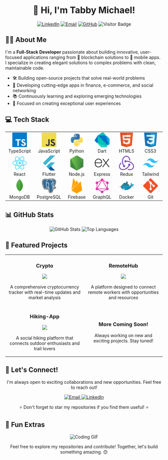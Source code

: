 <div align="center">
  
# 🌟 Hi, I'm Tabby Michael!

[![LinkedIn](https://img.shields.io/badge/LinkedIn-0077B5?style=for-the-badge&logo=linkedin&logoColor=white)](https://linkedin.com/in/TabbyMichael)
[![Email](https://img.shields.io/badge/Email-D14836?style=for-the-badge&logo=gmail&logoColor=white)](mailto:kibuguzian@gmail.com)
[![GitHub](https://img.shields.io/badge/GitHub-100000?style=for-the-badge&logo=github&logoColor=white)](https://github.com/TabbyMichael)
![Visitor Badge](https://visitor-badge.laobi.icu/badge?page_id=TabbyMichael.profile)

</div>

## 👨‍💻 About Me

I'm a **Full-Stack Developer** passionate about building innovative, user-focused applications ranging from 🔗 blockchain solutions to 📱 mobile apps. I specialize in creating elegant solutions to complex problems with clean, maintainable code.

- 🛠️ Building open-source projects that solve real-world problems
- 💼 Developing cutting-edge apps in finance, e-commerce, and social networking
- 📚 Continuously learning and exploring emerging technologies
- 🌟 Focused on creating exceptional user experiences

## 💻 Tech Stack

<table>
  <tr>
    <td align="center" width="96">
      <img src="https://raw.githubusercontent.com/devicons/devicon/master/icons/typescript/typescript-original.svg" width="48" height="48" alt="TypeScript" />
      <br>TypeScript
    </td>
    <td align="center" width="96">
      <img src="https://raw.githubusercontent.com/devicons/devicon/master/icons/javascript/javascript-original.svg" width="48" height="48" alt="JavaScript" />
      <br>JavaScript
    </td>
    <td align="center" width="96">
      <img src="https://raw.githubusercontent.com/devicons/devicon/master/icons/python/python-original.svg" width="48" height="48" alt="Python" />
      <br>Python
    </td>
    <td align="center" width="96">
      <img src="https://raw.githubusercontent.com/devicons/devicon/master/icons/dart/dart-original.svg" width="48" height="48" alt="Dart" />
      <br>Dart
    </td>
    <td align="center" width="96">
      <img src="https://raw.githubusercontent.com/devicons/devicon/master/icons/html5/html5-original.svg" width="48" height="48" alt="HTML5" />
      <br>HTML5
    </td>
    <td align="center" width="96">
      <img src="https://raw.githubusercontent.com/devicons/devicon/master/icons/css3/css3-original.svg" width="48" height="48" alt="CSS3" />
      <br>CSS3
    </td>
  </tr>
  <tr>
    <td align="center" width="96">
      <img src="https://raw.githubusercontent.com/devicons/devicon/master/icons/react/react-original.svg" width="48" height="48" alt="React" />
      <br>React
    </td>
    <td align="center" width="96">
      <img src="https://raw.githubusercontent.com/devicons/devicon/master/icons/flutter/flutter-original.svg" width="48" height="48" alt="Flutter" />
      <br>Flutter
    </td>
    <td align="center" width="96">
      <img src="https://raw.githubusercontent.com/devicons/devicon/master/icons/nodejs/nodejs-original.svg" width="48" height="48" alt="Node.js" />
      <br>Node.js
    </td>
    <td align="center" width="96">
      <img src="https://raw.githubusercontent.com/devicons/devicon/master/icons/express/express-original.svg" width="48" height="48" alt="Express" />
      <br>Express
    </td>
    <td align="center" width="96">
      <img src="https://raw.githubusercontent.com/devicons/devicon/master/icons/redux/redux-original.svg" width="48" height="48" alt="Redux" />
      <br>Redux
    </td>
    <td align="center" width="96">
      <img src="https://raw.githubusercontent.com/devicons/devicon/master/icons/tailwindcss/tailwindcss-plain.svg" width="48" height="48" alt="Tailwind" />
      <br>Tailwind
    </td>
  </tr>
  <tr>
    <td align="center" width="96">
      <img src="https://raw.githubusercontent.com/devicons/devicon/master/icons/mongodb/mongodb-original.svg" width="48" height="48" alt="MongoDB" />
      <br>MongoDB
    </td>
    <td align="center" width="96">
      <img src="https://raw.githubusercontent.com/devicons/devicon/master/icons/postgresql/postgresql-original.svg" width="48" height="48" alt="PostgreSQL" />
      <br>PostgreSQL
    </td>
    <td align="center" width="96">
      <img src="https://raw.githubusercontent.com/devicons/devicon/master/icons/firebase/firebase-plain.svg" width="48" height="48" alt="Firebase" />
      <br>Firebase
    </td>
    <td align="center" width="96">
      <img src="https://raw.githubusercontent.com/devicons/devicon/master/icons/graphql/graphql-plain.svg" width="48" height="48" alt="GraphQL" />
      <br>GraphQL
    </td>
    <td align="center" width="96">
      <img src="https://raw.githubusercontent.com/devicons/devicon/master/icons/docker/docker-original.svg" width="48" height="48" alt="Docker" />
      <br>Docker
    </td>
    <td align="center" width="96">
      <img src="https://raw.githubusercontent.com/devicons/devicon/master/icons/git/git-original.svg" width="48" height="48" alt="Git" />
      <br>Git
    </td>
  </tr>
</table>

## 📊 GitHub Stats

<div align="center">
  <img src="https://github-readme-stats.vercel.app/api?username=TabbyMichael&show_icons=true&theme=radical" alt="GitHub Stats" height="170"/>
  <img src="https://github-readme-stats.vercel.app/api/top-langs/?username=TabbyMichael&layout=compact&theme=radical" alt="Top Languages" height="170"/>
</div>

## 🚀 Featured Projects

<table>
  <tr>
    <td width="50%">
      <h3 align="center">Crypto</h3>
      <div align="center">
        <a href="https://github.com/TabbyMichael/Crypto" target="_blank">
          <img src="https://img.shields.io/badge/CODE-ff9?style=for-the-badge&logo=github&logoColor=black">
        </a>
        <p>A comprehensive cryptocurrency tracker with real-time updates and market analysis</p>
      </div>
    </td>
    <td width="50%">
      <h3 align="center">RemoteHub</h3>
      <div align="center">
        <a href="https://github.com/TabbyMichael/RemoteHub" target="_blank">
          <img src="https://img.shields.io/badge/CODE-ff9?style=for-the-badge&logo=github&logoColor=black">
        </a>
        <p>A platform designed to connect remote workers with opportunities and resources</p>
      </div>
    </td>
  </tr>
  <tr>
    <td width="50%">
      <h3 align="center">Hiking-App</h3>
      <div align="center">
        <a href="https://github.com/TabbyMichael/Hiking-App" target="_blank">
          <img src="https://img.shields.io/badge/CODE-ff9?style=for-the-badge&logo=github&logoColor=black">
        </a>
        <p>A social hiking platform that connects outdoor enthusiasts and trail lovers</p>
      </div>
    </td>
    <td width="50%">
      <h3 align="center">More Coming Soon!</h3>
      <div align="center">
        <p>Always working on new and exciting projects. Stay tuned!</p>
      </div>
    </td>
  </tr>
</table>

## 🤝 Let's Connect!

<div align="center">
  <p>I'm always open to exciting collaborations and new opportunities. Feel free to reach out!</p>
  <a href="mailto:kibuguzian@gmail.com">
    <img src="https://img.shields.io/badge/Email_Me-D14836?style=for-the-badge&logo=gmail&logoColor=white" alt="Email"/>
  </a>
  <a href="https://linkedin.com/in/TabbyMichael">
    <img src="https://img.shields.io/badge/Connect-0077B5?style=for-the-badge&logo=linkedin&logoColor=white" alt="LinkedIn"/>
  </a>
  <p>⭐️ Don't forget to star my repositories if you find them useful! ⭐️</p>
</div>

## 🎨 Fun Extras
<div align="center">
  <img src="https://media.giphy.com/media/LmNwrBhejkK9EFP504/giphy.gif" alt="Coding GIF" width="400"/>
  <p>Feel free to explore my repositories and contribute! Together, let's build something amazing. 😊</p>
</div>
